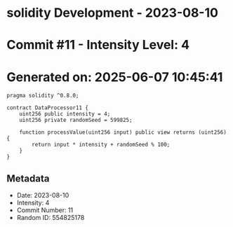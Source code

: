 ﻿# solidity Development - 2023-08-10
# Commit #11 - Intensity Level: 4
# Generated on: 2025-06-07 10:45:41
```solidity
pragma solidity ^0.8.0;

contract DataProcessor11 {
    uint256 public intensity = 4;
    uint256 private randomSeed = 599825;

    function processValue(uint256 input) public view returns (uint256) {
        return input * intensity + randomSeed % 100;
    }
}
```
## Metadata
- Date: 2023-08-10
- Intensity: 4
- Commit Number: 11
- Random ID: 554825178

